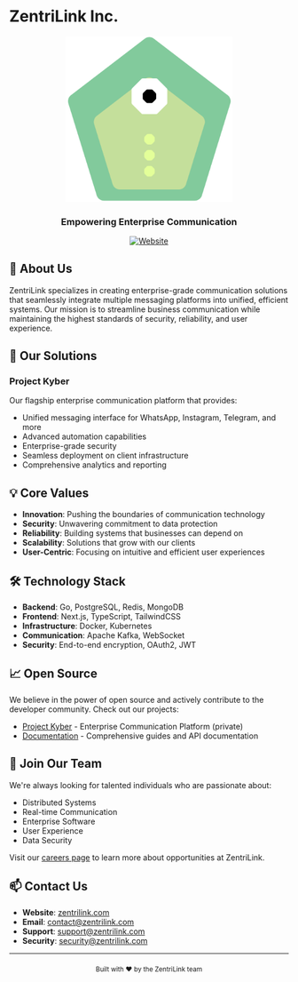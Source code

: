 # ZentriLink Inc.

<div align="center">
  <img src="https://raw.githubusercontent.com/ZentriLinkInc/zentrilink.github.io/main/public/zentrilink-logo.png" alt="ZentriLink Logo" width="300"/>
  
  ### Empowering Enterprise Communication
  
  [![Website](https://img.shields.io/badge/Website-zentrilink.com-blue)](https://zentrilink.me)
</div>

## 🚀 About Us

ZentriLink specializes in creating enterprise-grade communication solutions that seamlessly integrate multiple messaging platforms into unified, efficient systems. Our mission is to streamline business communication while maintaining the highest standards of security, reliability, and user experience.

## 🌟 Our Solutions

### Project Kyber
Our flagship enterprise communication platform that provides:
- Unified messaging interface for WhatsApp, Instagram, Telegram, and more
- Advanced automation capabilities
- Enterprise-grade security
- Seamless deployment on client infrastructure
- Comprehensive analytics and reporting

## 💡 Core Values

- **Innovation**: Pushing the boundaries of communication technology
- **Security**: Unwavering commitment to data protection
- **Reliability**: Building systems that businesses can depend on
- **Scalability**: Solutions that grow with our clients
- **User-Centric**: Focusing on intuitive and efficient user experiences

## 🛠️ Technology Stack

- **Backend**: Go, PostgreSQL, Redis, MongoDB
- **Frontend**: Next.js, TypeScript, TailwindCSS
- **Infrastructure**: Docker, Kubernetes
- **Communication**: Apache Kafka, WebSocket
- **Security**: End-to-end encryption, OAuth2, JWT

## 📈 Open Source

We believe in the power of open source and actively contribute to the developer community. Check out our projects:

- [Project Kyber](https://github.com/ZentriLinkInc/kyber) - Enterprise Communication Platform (private)
- [Documentation](https://github.com/ZentriLinkInc/docs) - Comprehensive guides and API documentation

## 🤝 Join Our Team

We're always looking for talented individuals who are passionate about:
- Distributed Systems
- Real-time Communication
- Enterprise Software
- User Experience
- Data Security

Visit our [careers page](https://zentrilink.com/careers) to learn more about opportunities at ZentriLink.

## 📫 Contact Us

- **Website**: [zentrilink.com](https://zentrilink.com)
- **Email**: contact@zentrilink.com
- **Support**: support@zentrilink.com
- **Security**: security@zentrilink.com

---

<div align="center">
  <sub>Built with ❤️ by the ZentriLink team</sub>
</div>
